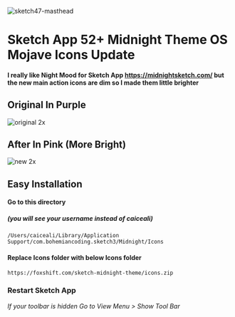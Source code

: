 ![sketch47-masthead](https://user-images.githubusercontent.com/16766231/48295084-ec8aba80-e488-11e8-8526-f43b46ff866b.png)

# Sketch App 52+ Midnight Theme OS Mojave Icons Update
#### I really like Night Mood for Sketch App https://midnightsketch.com/ but the new main action icons are dim so I made them little brighter
## Original In Purple

![original 2x](https://user-images.githubusercontent.com/16766231/48294876-8f423980-e487-11e8-99a1-59c896a84d10.png)


## After In Pink (More Bright)
![new 2x](https://user-images.githubusercontent.com/16766231/48294945-0b3c8180-e488-11e8-981b-30a9b061505e.png)


## Easy Installation 
#### Go to this directory 
##### (you will see your username instead of caiceali)
```
/Users/caiceali/Library/Application Support/com.bohemiancoding.sketch3/Midnight/Icons 
```
#### Replace Icons folder with below Icons folder
```
https://foxshift.com/sketch-midnight-theme/icons.zip
```

### Restart Sketch App 
_If your toolbar is hidden Go to View Menu > Show Tool Bar_
